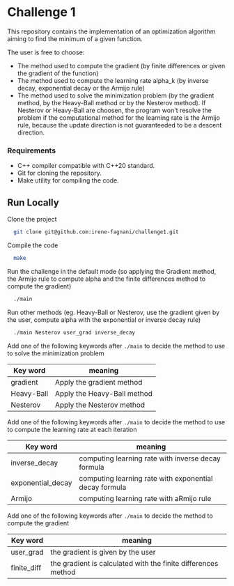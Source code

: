 # Challenge 1
This repository contains the implementation of an optimization algorithm aiming to find the minimum of a given function. 

The user is free to choose:
+ The method used to compute the gradient (by finite differences or given the gradient of the function)
+ The method used to compute the learning rate alpha_k (by inverse decay, exponential decay or the Armijo rule)
+ The method used to solve the minimization problem (by the gradient method, by the Heavy-Ball method or by the Nesterov method). If Nesterov or Heavy-Ball are choosen, the program won't resolve the problem if the computational method for the learning rate is the Armijo rule, because the update direction is not guaranteeded to be a descent direction.

### Requirements
+ C++ compiler compatible with C++20 standard.
+ Git for cloning the repository.
+ Make utility for compiling the code.


## Run Locally

Clone the project

```bash
  git clone git@github.com:irene-fagnani/challenge1.git
```

Compile the code

```bash
  make
```

Run the challenge in the default mode (so applying the Gradient method, the Armijo rule to compute alpha and the finite differences method to compute the gradient)

```bash
  ./main
```
Run other methods (eg. Heavy-Ball or Nesterov, use the gradient given by the user, compute alpha with the exponential or inverse decay rule)

```bash
  ./main Nesterov user_grad inverse_decay
```
Add one of the following keywords after ```./main``` to decide the method to use to solve the minimization problem  


| Key word             | meaning                                                                |
| ----------------- | ------------------------------------------------------------------ |
| gradient | Apply the gradient method |
| Heavy-Ball | Apply the Heavy-Ball method | 
| Nesterov | Apply the Nesterov method|

Add one of the following keywords  after ```./main``` to decide the method to use to compute the learning rate at each iteration 


| Key word             | meaning                                                                |
| ----------------- | ------------------------------------------------------------------ |
| inverse_decay| computing learning rate with inverse decay formula |
| exponential_decay | computing learning rate with exponential decay formula |
| Armijo | computing learning rate with aRmijo rule|

Add one of the following keywords after ```./main``` to decide the method to compute the gradient  


| Key word             | meaning                                                                |
| ----------------- | ------------------------------------------------------------------ |
| user_grad | the gradient is given by the user |
| finite_diff | the gradient is calculated with the finite differences method |

